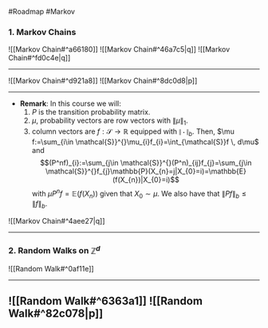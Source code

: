 #Roadmap #Markov 

### 1. Markov Chains
![[Markov Chain#^a66180]]
![[Markov Chain#^46a7c5|q]]
![[Markov Chain#^fd0c4e|q]]

---
![[Markov Chain#^d921a8]]
![[Markov Chain#^8dc0d8|p]]

---
- **Remark**: In this course we will:
	1. $P$ is the transition probability matrix.
	2. $\mu$, probability vectors are row vectors with $\|\mu\|_{1}$.
	3. column vectors are $f:\mathcal{S}\to \mathbb{R}$ equipped with $\|\cdot\|_{b}$. Then, $\mu f:=\sum_{i\in \mathcal{S}}^{}\mu_{i}f_{i}=\int_{\mathcal{S}}f \, d\mu$ and $$(P^nf)_{i}:=\sum_{j\in \mathcal{S}}^{}(P^n)_{ij}f_{j}=\sum_{j\in \mathcal{S}}^{}f_{j}\mathbb{P}(X_{n}=j|X_{0}=i)=\mathbb{E}(f(X_{n})|X_{0}=i)$$with $\mu P^nf=\mathbb{E}(f(X_{n}))$ given that $X_{0}\sim \mu$. We also have that $\left\| Pf \right\|_{b}\leq \left\| f \right\|_{b}$.

![[Markov Chain#^4aee27|q]]

---
### 2. Random Walks on $\mathbb{Z}^d$

![[Random Walk#^0af11e]]

---
![[Random Walk#^6363a1]]
![[Random Walk#^82c078|p]]
---